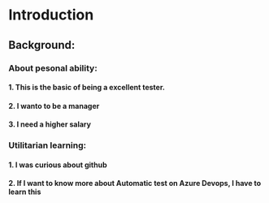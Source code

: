 # Introduction
## Background:
### About pesonal ability:
#### 1. This is the basic of being a excellent tester.
#### 2. I wanto to be a manager
#### 3. I need a higher salary

### Utilitarian learning:
#### 1. I was curious about github
#### 2. If I want to know more about Automatic test on Azure Devops, I have to learn this

